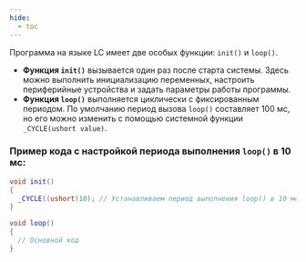 ```yaml
---
hide:
  - toc
---
```

Программа на языке LC имеет две особых функции: `init()` и `loop()`.  

- **Функция `init()`** вызывается один раз после старта системы. Здесь можно выполнить инициализацию переменных, настроить периферийные устройства и задать параметры работы программы.  
- **Функция `loop()`** выполняется циклически с фиксированным периодом. По умолчанию период вызова `loop()` составляет 100 мс, но его можно изменить с помощью системной функции `_CYCLE(ushort value)`.  

### Пример кода с настройкой периода выполнения `loop()` в 10 мс:

```cs
void init() 
{
  _CYCLE((ushort)10); // Устанавливаем период выполнения loop() в 10 мс
}

void loop() 
{
  // Основной код
}
```